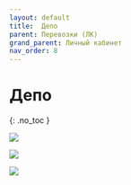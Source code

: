 ```yaml
---
layout: default
title:	Депо
parent: Перевозки (ЛК)
grand_parent: Личный кабинет
nav_order: 8
---
```


# 	Депо
{: .no_toc }

![](../../images/depo.png)

![](../../images/depo1.png)

![](../../images/depo2.png)
